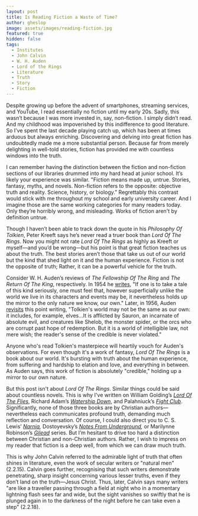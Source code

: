 ```yaml
---
layout: post
title: Is Reading Fiction a Waste of Time?
author: gheslop
image: assets/images/reading-fiction.jpg
featured: true
hidden: false
tags:
  - Institutes
  - John Calvin
  - W. H. Auden
  - Lord of the Rings
  - Literature
  - Truth
  - Story
  - Fiction
---
```

Despite growing up before the advent of smartphones, streaming services, and YouTube, I read essentially no fiction until my early 20s. Sadly, this wasn’t because I was more invested in, say, non-fiction. I simply didn’t read. And my childhood was impoverished by this indifference to good literature. So I’ve spent the last decade playing catch up, which has been at times arduous but always enriching. Discovering and delving into great fiction has undoubtedly made me a more substantial person. Because far from merely delighting in well-told stories, fiction has provided me with countless windows into the truth.

I can remember having the distinction between the fiction and non-fiction sections of our libraries drummed into my hard head at junior school. It’s likely your experience was similar. "Fiction means made up, untrue. Stories, fantasy, myths, and novels. Non-fiction refers to the opposite: objective truth and reality. Science, history, or biology." Regrettably this contrast would stick with me throughout my school and early university career. And I imagine those are the same working categories for many readers today. Only they’re horribly wrong, and misleading. Works of fiction aren't by definition untrue.

Though I haven’t been able to track down the quote in his _Philosophy Of Tolkien_, Peter Kreeft says he’s never read a truer book than _Lord Of The Rings_. Now you might not rate _Lord Of The Rings_ as highly as Kreeft or myself—and you’d be wrong—but his point is that great fiction teaches us about the truth. The best stories aren’t those that take us out of our world but the kind that shed light on it and the human experience. Fiction is not the opposite of truth; Rather, it can be a powerful vehicle for the truth.

Consider W. H. Auden’s reviews of _The Fellowship Of The Ring_ and _The Return Of The King_, respectively. In 1954 he [writes](https://archive.nytimes.com/www.nytimes.com/books/01/02/11/specials/tolkien-fellowship.html "The Hero Is A Hobbit"), "If one is to take a tale of this kind seriously, one must feel that, however superficially unlike the world we live in its characters and events may be, it nevertheless holds up the mirror to the only nature we know, our own." Later, in 1956, Auden [revisits](https://www.nytimes.com/1956/01/22/archives/at-the-end-of-the-quest-victory.html?searchResultPosition=1 "At The End Of The Quest, Victory") this point writing, "Tolkien's world may not be the same as our own: it includes, for example, elves…It is afflicted by Sauron, an incarnate of absolute evil, and creatures like Shelob, the monster spider, or the orcs who are corrupt past hope of redemption. But it is a world of intelligible law, not mere wish; the reader's sense of the credible is never violated."

Anyone who's read Tolkien's masterpiece will heartily vouch for Auden's observations. For even though it's a work of fantasy, _Lord Of The Rings_ is a book about our world. It's bursting with truth about the human experience, from suffering and hardship to elation and love, and everything in between. As Auden says, this work of fiction is absolutely "credible," holding up a mirror to our own nature.

But this post isn't about _Lord Of The Rings_. Similar things could be said about countless novels. This is why I've written on William Golding’s [_Lord Of The Flies_](https://rekindle.co.za/content/william-golding-original-sin/ "Original Sin"), Richard Adam’s [_Watership Down_](https://rekindle.co.za/content/2021-10-14-the-power-of-story-to-form-community-reading-together "Story-Formed Community"), and Palahniuck’s [_Fight Club_](https://rekindle.co.za/content/2021-11-29-tyler-durden-social-media-mental-health "Tyler Durden On Mental Health"). Significantly, none of those three books are by Christian authors—nevertheless each communicates profound truth, demanding much reflection and conversation. Of course, I could also direct you to C. S. Lewis’ [_Narnia_](https://rekindle.co.za/tag/Narnia/ "Series On Narnia")_,_ Dostoyevsky’s [_Notes From Underground_](https://rekindle.co.za/content/2021-09-08-gospel-notes-from-underground "Power Resists Redeeming Love")_,_ or Marilynne Robinson’s [_Gilead_](https://rekindle.co.za/content/2022-01-20-gilead-apologetics "Apologetics") series. But I’m hesitant to drive too hard a distinction between Christian and non-Christian authors. Rather, I wish to impress on my reader that fiction is a deep well, from which we can draw much truth.

This is why John Calvin referred to the admirable light of truth that often shines in literature, even the work of secular writers or "natural men" (2.2.15). Calvin goes further, recognising that such writers demonstrate penetrating, sharp insight concerning various lesser truths, even if they don’t land on the truth—Jesus Christ. Thus, later, Calvin says many writers "are like a traveller passing through a field at night who in a momentary lightning flash sees far and wide, but the sight vanishes so swiftly that he is plunged again in to the darkness of the night before he can take even a step" (2.2.18).